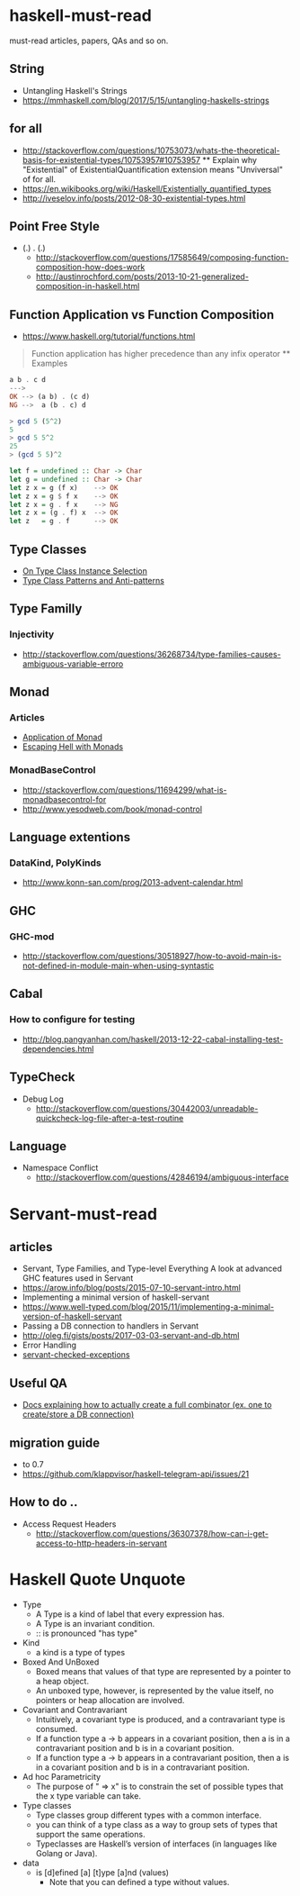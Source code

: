 # haskell-must-read
must-read articles, papers, QAs and so on.

## String

* Untangling Haskell's Strings
 * https://mmhaskell.com/blog/2017/5/15/untangling-haskells-strings


## for all

* http://stackoverflow.com/questions/10753073/whats-the-theoretical-basis-for-existential-types/10753957#10753957
** Explain why "Existential" of ExistentialQuantification extension means "Unviversal" of for all.
* https://en.wikibooks.org/wiki/Haskell/Existentially_quantified_types
* http://iveselov.info/posts/2012-08-30-existential-types.html

## Point Free Style

* (.) . (.)
  * http://stackoverflow.com/questions/17585649/composing-function-composition-how-does-work
  * http://austinrochford.com/posts/2013-10-21-generalized-composition-in-haskell.html 

## Function Application vs Function Composition

*  https://www.haskell.org/tutorial/functions.html
> Function application has higher precedence than any infix operator
 ** Examples
```haskell
a b . c d
--->
OK --> (a b) . (c d)
NG -->  a (b . c) d
```
```haskell
> gcd 5 (5^2)
5
> gcd 5 5^2
25
> (gcd 5 5)^2
```
```haskell
let f = undefined :: Char -> Char
let g = undefined :: Char -> Char
let z x = g (f x)    --> OK
let z x = g $ f x    --> OK
let z x = g . f x    --> NG
let z x = (g . f) x  --> OK
let z   = g . f      --> OK
```

## Type Classes
* [On Type Class Instance Selection](https://hackernoon.com/typeclass-instance-selection-fea1068920e6)
* [Type Class Patterns and Anti-patterns](https://hackernoon.com/type-class-patterns-and-anti-patterns-efd045c5af66)

## Type Familly

### Injectivity
* http://stackoverflow.com/questions/36268734/type-families-causes-ambiguous-variable-erroro


## Monad

### Articles
* [Application of Monad](http://blog.aloni.org/posts/extending-monads-for-debugging-in-haskell/)
* [Escaping Hell with Monads](https://philipnilsson.github.io/Badness10k/posts/2017-05-07-escaping-hell-with-monads.html)

### MonadBaseControl
* http://stackoverflow.com/questions/11694299/what-is-monadbasecontrol-for
* http://www.yesodweb.com/book/monad-control




## Language extentions

### DataKind, PolyKinds
* http://www.konn-san.com/prog/2013-advent-calendar.html


## GHC

### GHC-mod
* http://stackoverflow.com/questions/30518927/how-to-avoid-main-is-not-defined-in-module-main-when-using-syntastic

## Cabal

### How to configure for testing
* http://blog.pangyanhan.com/haskell/2013-12-22-cabal-installing-test-dependencies.html

## TypeCheck
* Debug Log
  * http://stackoverflow.com/questions/30442003/unreadable-quickcheck-log-file-after-a-test-routine

## Language
* Namespace Conflict
  * http://stackoverflow.com/questions/42846194/ambiguous-interface



# Servant-must-read

## articles
* Servant, Type Families, and Type-level Everything A look at advanced GHC features used in Servant
 * https://arow.info/blog/posts/2015-07-10-servant-intro.html
* Implementing a minimal version of haskell-servant
 * https://www.well-typed.com/blog/2015/11/implementing-a-minimal-version-of-haskell-servant
* Passing a DB connection to handlers in Servant
 * http://oleg.fi/gists/posts/2017-03-03-servant-and-db.html
* Error Handling
 * [servant-checked-exceptions](https://functor.tokyo/blog/2017-05-10-servant-checked-exceptions)
## Useful QA
* [Docs explaining how to actually create a full combinator (ex. one to create/store a DB connection)](https://github.com/haskell-servant/servant/issues/704#issuecomment-283396827)
## migration guide
* to 0.7
 * https://github.com/klappvisor/haskell-telegram-api/issues/21


## How to do ..
* Access Request Headers
  * http://stackoverflow.com/questions/36307378/how-can-i-get-access-to-http-headers-in-servant


# Haskell Quote Unquote 
* Type 
  * A Type is a kind of label that every expression has.
  * A Type is an invariant condition. 
  * :: is pronounced "has type"
* Kind
  * a kind is a type of types
* Boxed And UnBoxed 
  * Boxed  means that values of that type are represented by a pointer to a heap object.
  * An unboxed type, however, is represented by the value itself, no pointers or heap allocation are involved.
* Covariant and Contravariant
  * Intuitively, a covariant type is produced, and a contravariant type is consumed.
  * If a function type a -> b appears in a covariant position, then a is in a contravariant position and b is in a covariant position. 
  * If a function type a -> b appears in a contravariant position, then a is in a covariant position and b is in a contravariant position.
* Ad hoc Parametricity
  * The purpose of " => x" is to constrain the set of possible types that the x type variable can take.
* Type classes
  * Type classes group different types with a common interface.
  * you can think of a type class as a way to group sets of types that support the same operations.
  * Typeclasses are Haskell’s version of interfaces (in languages like Golang or Java).
* data
  * is [d]efined [a] [t]ype [a]nd (values)
    * Note that you can defined a type without values.



